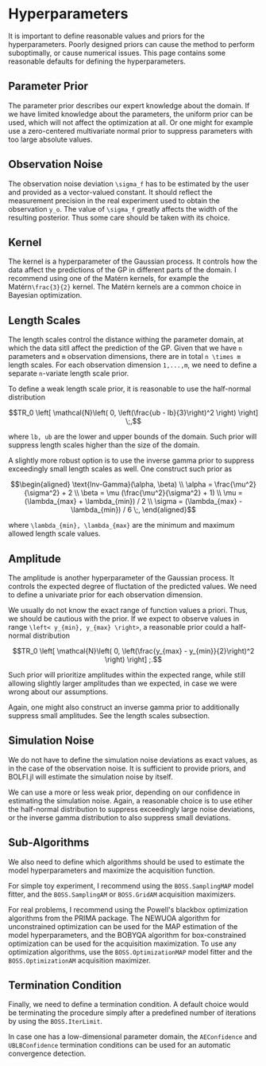 # Hyperparameters

It is important to define reasonable values and priors for the hyperparameters. Poorly designed priors can cause the method to perform suboptimally, or cause numerical issues. This page contains some reasonable defaults for defining the hyperparameters.

## Parameter Prior

The parameter prior describes our expert knowledge about the domain. If we have limited knowledge about the parameters, the uniform prior can be used, which will not affect the optimization at all. Or one might for example use a zero-centered multivariate normal prior to suppress parameters with too large absolute values.

## Observation Noise

The observation noise deviation ``\sigma_f`` has to be estimated by the user and provided as a vector-valued constant. It should reflect the measurement precision in the real experiment used to obtain the observation ``y_o``. The value of ``\sigma_f`` greatly affects the width of the resulting posterior. Thus some care should be taken with its choice.

## Kernel

The kernel is a hyperparameter of the Gaussian process. It controls how the data affect the predictions of the GP in different parts of the domain. I recommend using one of the Matérn kernels, for example the Matérn``\frac{3}{2}`` kernel. The Matérn kernels are a common choice in Bayesian optimization.

## Length Scales

The length scales control the distance withing the parameter domain, at which the data sitll affect the prediction of the GP. Given that we have ``n`` parameters and ``m`` observation dimensions, there are in total ``n \times m`` length scales. For each observation dimension ``1,...,m``, we need to define a separate ``n``-variate length scale prior.

To define a weak length scale prior, it is reasonable to use the half-normal distribution
```math
TR_0 \left[ \mathcal{N}\left( 0, \left(\frac{ub - lb}{3}\right)^2 \right) \right] \;,
```
where ``lb, ub`` are the lower and upper bounds of the domain. Such prior will suppress length scales higher than the size of the domain.

A slightly more robust option is to use the inverse gamma prior to suppress exceedingly small length scales as well. One construct such prior as
```math
\begin{aligned}
\text{Inv-Gamma}(\alpha, \beta) \\
\alpha = \frac{\mu^2}{\sigma^2} + 2 \\
\beta = \mu (\frac{\mu^2}{\sigma^2} + 1) \\
\mu = (\lambda_{max} + \lambda_{min}) / 2 \\
\sigma = (\lambda_{max} - \lambda_{min}) / 6 \;,
\end{aligned}
```
where ``\lambda_{min}, \lambda_{max}`` are the minimum and maximum allowed length scale values.

## Amplitude

The amplitude is another hyperparameter of the Gaussian process. It controls the expected degree of fluctation of the predicted values. We need to define a univariate prior for each observation dimension.

We usually do not know the exact range of function values a priori. Thus, we should be cautious with the prior. If we expect to observe values in range ``\left< y_{min}, y_{max} \right>``, a reasonable prior could a half-normal distribution
```math
TR_0 \left[ \mathcal{N}\left( 0, \left(\frac{y_{max} - y_{min}}{2}\right)^2 \right) \right] ;.
```
Such prior will prioritize amplitudes within the expected range, while still allowing slightly larger amplitudes than we expected, in case we were wrong about our assumptions.

Again, one might also construct an inverse gamma prior to additionally suppress small amplitudes. See the length scales subsection.

## Simulation Noise

We do not have to define the simulation noise deviations as exact values, as in the case of the observation noise. It is sufficient to provide priors, and BOLFI.jl will estimate the simulation noise by itself.

We can use a more or less weak prior, depending on our confidence in estimating the simulation noise. Again, a reasonable choice is to use etiher the half-normal distribution to suppress exceedingly large noise deviations, or the inverse gamma distribution to also suppress small deviations.

## Sub-Algorithms

We also need to define which algorithms should be used to estimate the model hyperparameters and maximize the acquisition function.

For simple toy experiment, I recommend using the `BOSS.SamplingMAP` model fitter, and the `BOSS.SamplingAM` or `BOSS.GridAM` acquisition maximizers.

For real problems, I recommend using the Powell's blackbox optimization algorithms from the PRIMA package. The NEWUOA algorithm for unconstrained optimization can be used for the MAP estimation of the model hyperparameters, and the BOBYQA algorithm for box-constrained optimization can be used for the acquisition maximization. To use any optimization algorithms, use the `BOSS.OptimizationMAP` model fitter and the `BOSS.OptimizationAM` acquisition maximizer.

## Termination Condition

Finally, we need to define a termination condition. A default choice would be terminating the procedure simply after a predefined number of iterations by using the `BOSS.IterLimit`.

In case one has a low-dimensional parameter domain, the `AEConfidence` and `UBLBConfidence` termination conditions can be used for an automatic convergence detection.
